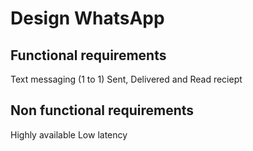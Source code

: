 # Design WhatsApp

## Functional requirements
Text messaging (1 to 1)
Sent, Delivered and Read reciept


## Non functional requirements
Highly available
Low latency


